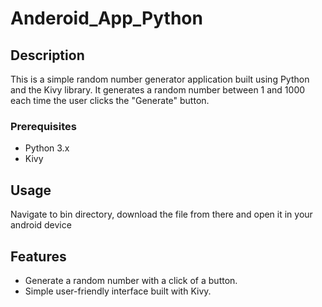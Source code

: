 # Anderoid_App_Python

## Description
This is a simple random number generator application built using Python and the Kivy library. It generates a random number between 1 and 1000 each time the user clicks the "Generate" button.

### Prerequisites
- Python 3.x
- Kivy

## Usage
Navigate to bin directory, download the file from there and open it in your android device

## Features
- Generate a random number with a click of a button.
- Simple user-friendly interface built with Kivy.
